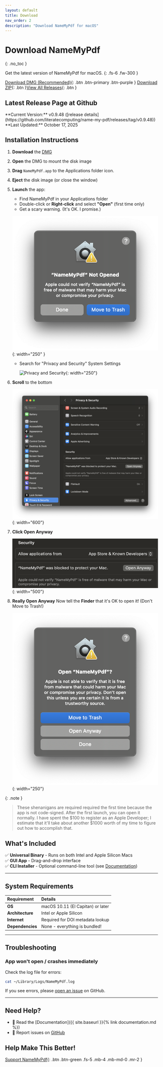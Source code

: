 ```yaml
---
layout: default
title: Download
nav_order: 2
description: "Download NameMyPdf for macOS"
---
```


# Download NameMyPdf

{: .no_toc }

Get the latest version of NameMyPdf for macOS.
{: .fs-6 .fw-300 }

<!-- VERSION-UPDATE-START -->

[Download DMG (Recommended)](https://github.com/literatecomputing/name-my-pdf/releases/download/v0.9.48/NameMyPdf-v0.9.48.dmg){: .btn .btn-primary .btn-purple }
[Download ZIP](https://github.com/literatecomputing/name-my-pdf/releases/download/v0.9.48/NameMyPdf-v0.9.48.zip){: .btn }<!-- VERSION-UPDATE-END -->[View All Releases](https://github.com/literatecomputing/name-my-pdf/releases){: .btn }

## Latest Release Page at Github

<!-- VERSION-UPDATE-START -->
<div class="code-example" markdown="1">
**Current Version:** v0.9.48 ([release details](https://github.com/literatecomputing/name-my-pdf/releases/tag/v0.9.48))
**Last Updated:** October 17, 2025
</div>
<!-- VERSION-UPDATE-END -->

## Installation Instructions

1. **Download** the <!-- VERSION-UPDATE-START -->[DMG](https://github.com/literatecomputing/name-my-pdf/releases/download/v0.9.48/NameMyPdf-v0.9.48.dmg)<!-- VERSION-UPDATE-END -->

2. **Open** the DMG to mount the disk image
3. **Drag** `NameMyPdf.app` to the Applications folder icon.
4. **Eject** the disk image (or close the window)
5. **Launch** the app:

   - Find NameMyPdf in your Applications folder
   - Double-click or **Right-click** and select **"Open"** (first time only)
   - Get a scary warning. (It's OK. I promise.)

   ![Not Opened warning](../images/NameMyPdfNotOpened.png){: width="250" }

   - Search for "Privacy and Security" System Settings

     ![Privacy and Security](../images/PrivacySecurity-top.png){: width="250"}

6. **Scroll** to the bottom

   ![Privacy and Security security options](../images/PrivacyAndSecurity-bottom.png){: width="600"}

7. **Click Open Anyway**

   ![Security open anyway](../images/OpenAnyway.png){: width="500"}

8. **Really Open Anyway** Now tell the **Finder** that it's OK to open it! (Don't Move to Trash!)

   ![Finder Open Anyway](../images/FinderOpenAnyway.png){: width="250"}

{: .note }

> These shenanigans are required required the first time because the app is not code-signed. After the first launch, you can open it normally. I have spent the $100 to register as an Apple Developer; I estimate that it'll take about another $1000 worth of my time to figure out how to accomplish that.

## What's Included

✅ **Universal Binary** - Runs on both Intel and Apple Silicon Macs  
✅ **GUI App** - Drag-and-drop interface  
✅ **CLI Installer** - Optional command-line tool (see [Documentation](documentation.html#command-line-usage))

---

## System Requirements

| Requirement      | Details                           |
| :--------------- | :-------------------------------- |
| **OS**           | macOS 10.11 (El Capitan) or later |
| **Architecture** | Intel or Apple Silicon            |
| **Internet**     | Required for DOI metadata lookup  |
| **Dependencies** | None - everything is bundled!     |

---

## Troubleshooting

### App won't open / crashes immediately

Check the log file for errors:

```bash
cat ~/Library/Logs/NameMyPdf.log
```

If you see errors, please [open an issue](https://github.com/literatecomputing/name-my-pdf/issues) on GitHub.

---

## Need Help?

- 📖 Read the [Documentation]({{ site.baseurl }}{% link documentation.md %})
- 🐛 Report issues on [GitHub](https://github.com/literatecomputing/name-my-pdf/issues)

## Help Make This Better!

[Support NameMyPdf](/donate.html){: .btn .btn-green .fs-5 .mb-4 .mb-md-0 .mr-2 }
